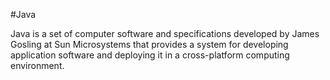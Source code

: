 #Java

Java is a set of computer software and specifications developed by James Gosling at Sun Microsystems that provides a system for developing application software and deploying it in a cross-platform computing environment.